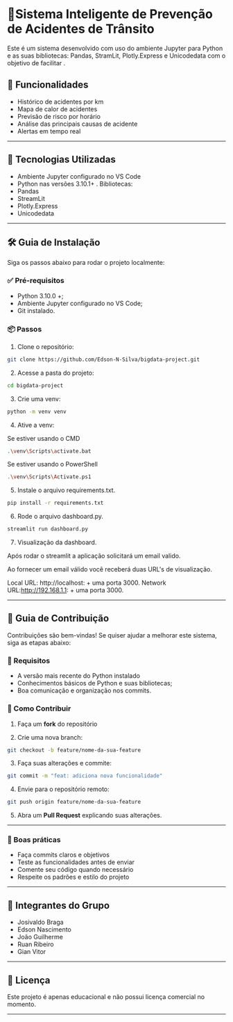 # 🚦Sistema Inteligente de Prevenção de Acidentes de Trânsito

Este é um sistema desenvolvido com uso do ambiente Jupyter para Python e as suas bibliotecas: Pandas, StramLit, Plotly.Express e Unicodedata com o objetivo de facilitar .

## 📌 Funcionalidades

- Histórico de acidentes por km
- Mapa de calor de acidentes
- Previsão de risco por horário
- Análise das principais causas de acidente
- Alertas em tempo real

---

## 🚀 Tecnologias Utilizadas

- Ambiente Jupyter configurado no VS Code
- Python nas versões 3.10.1+
. Bibliotecas:
 - Pandas
 - StreamLit
 - Plotly.Express
 - Unicodedata

---

## 🛠️ Guia de Instalação

Siga os passos abaixo para rodar o projeto localmente:

### ✅ Pré-requisitos

- Python 3.10.0 +;
- Ambiente Jupyter configurado no VS Code;
- Git instalado.

### 📦 Passos

1. Clone o repositório:

```bash
git clone https://github.com/Edson-N-Silva/bigdata-project.git
````

2. Acesse a pasta do projeto:

```bash
cd bigdata-project
```

3. Crie uma venv:

```bash
python -m venv venv
```

4. Ative a venv:

Se estiver usando o CMD
```bash
.\venv\Scripts\activate.bat
```

Se estiver usando o PowerShell
```bash
.\venv\Scripts\Activate.ps1
```

5. Instale o arquivo requirements.txt.

```bash
pip install -r requirements.txt
```

6. Rode o arquivo dashboard.py.

```bash
streamlit run dashboard.py
```

7. Visualização da dashboard.

Após rodar o streamlit a aplicação solicitará um email valido.

Ao fornecer um email válido você receberá duas URL's de visualização.

Local URL: http://localhost: + uma porta 3000.
Network URL:http://192.168.1.1: + uma porta 3000.

---

## 🤝 Guia de Contribuição

Contribuições são bem-vindas! Se quiser ajudar a melhorar este sistema, siga as etapas abaixo:

### 📌 Requisitos

* A versão mais recente do Python instalado
* Conhecimentos básicos de Python e suas bibliotecas;
* Boa comunicação e organização nos commits.

### 🚀 Como Contribuir

1. Faça um **fork** do repositório

2. Crie uma nova branch:

```bash
git checkout -b feature/nome-da-sua-feature
```

3. Faça suas alterações e commite:

```bash
git commit -m "feat: adiciona nova funcionalidade"
```

4. Envie para o repositório remoto:

```bash
git push origin feature/nome-da-sua-feature
```

5. Abra um **Pull Request** explicando suas alterações.

---

### 🧹 Boas práticas

* Faça commits claros e objetivos
* Teste as funcionalidades antes de enviar
* Comente seu código quando necessário
* Respeite os padrões e estilo do projeto

---

## 👥 Integrantes do Grupo

* Josivaldo Braga
* Edson Nascimento
* João Guilherme
* Ruan Ribeiro
* Gian Vitor

---

## 📄 Licença

Este projeto é apenas educacional e não possui licença comercial no momento.

---
